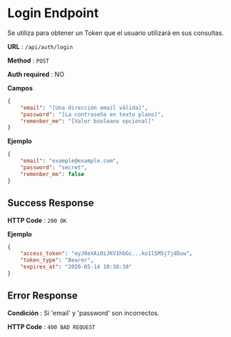 # Login Endpoint

Se utiliza para obtener un Token que el usuario utilizará en sus consultas.

**URL** : `/api/auth/login`

**Method** : `POST`

**Auth required** : NO

**Campos**

```json
{
    "email": "[Una dirección email válida]",
    "password": "[La contraseña en texto plano]",
    "remenber_me": "[Valor booleano opcional]"
}
```

**Ejemplo**

```json
{
    "email": "example@example.com",
    "password": "secret",
    "remenber_me": false
}
```

## Success Response

**HTTP Code** : `200 OK`

**Ejemplo**

```json
{
    "access_token": "eyJ0eXAiOiJKV1hbGc...ko1lSM5j7jdDuw",
    "token_type": "Bearer",
    "expires_at": "2020-05-14 10:38:38"
}
```

## Error Response

**Condición** : Si 'email' y 'password' son incorrectos.

**HTTP Code** : `400 BAD REQUEST`


